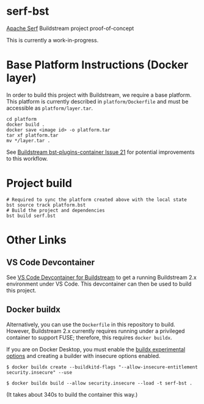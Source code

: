 # serf-bst

[Apache Serf](https://serf.apache.org/) Buildstream project proof-of-concept

This is currently a work-in-progress.

# Base Platform Instructions (Docker layer)

In order to build this project with Buildstream, we require a base platform.  This
platform is currently described in `platform/Dockerfile` and must be accessible
as `platform/layer.tar`. 

```
cd platform
docker build .
docker save <image id> -o platform.tar
tar xf platform.tar
mv */layer.tar .
```

See [Buildstream bst-plugins-container Issue 21](https://gitlab.com/BuildStream/bst-plugins-container/-/issues/21) for potential improvements to this workflow.

# Project build

```
# Required to sync the platform created above with the local state
bst source track platform.bst
# Build the project and dependencies
bst build serf.bst
```

# Other Links

## VS Code Devcontainer
See [VS Code Devcontainer for Buildstream](https://github.com/sstriker/vscode-bst-dev-env)
to get a running Buildstream 2.x environment under VS Code.  This devcontainer
can then be used to build this project.

## Docker buildx

Alternatively, you can use the `Dockerfile` in this repository to build.  However, Buildstream 2.x currently requires running under a privileged container to support FUSE; therefore, this requires `docker buildx`.

If you are on Docker Desktop, you must enable the [buildx experimental options](https://docs.docker.com/buildx/working-with-buildx/) and creating a builder with insecure options enabled.

```
$ docker buildx create --buildkitd-flags "--allow-insecure-entitlement security.insecure" --use

$ docker buildx build --allow security.insecure --load -t serf-bst .
```

(It takes about 340s to build the container this way.)